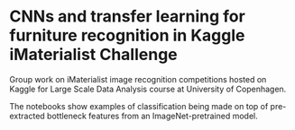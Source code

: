 # CNNs and transfer learning for furniture recognition in Kaggle iMaterialist Challenge
Group work on iMaterialist image recognition competitions hosted on Kaggle for Large Scale Data Analysis course at University of Copenhagen.

The notebooks show examples of classification being made on top of pre-extracted bottleneck features from an ImageNet-pretrained model.
